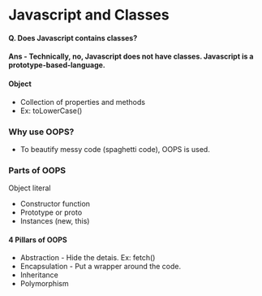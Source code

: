 # Javascript and Classes
#### Q. Does Javascript contains classes?
#### Ans - Technically, no, Javascript does not have classes. Javascript is a prototype-based-language.

#### Object
- Collection of properties and methods
- Ex: toLowerCase()

### Why use OOPS?
- To beautify messy code (spaghetti code), OOPS is used.

### Parts of OOPS
Object literal

- Constructor function
- Prototype or proto
- Instances (new, this)

#### 4 Pillars of OOPS
- Abstraction - Hide the detais. Ex: fetch()
- Encapsulation - Put a wrapper around the code.
- Inheritance  
- Polymorphism

